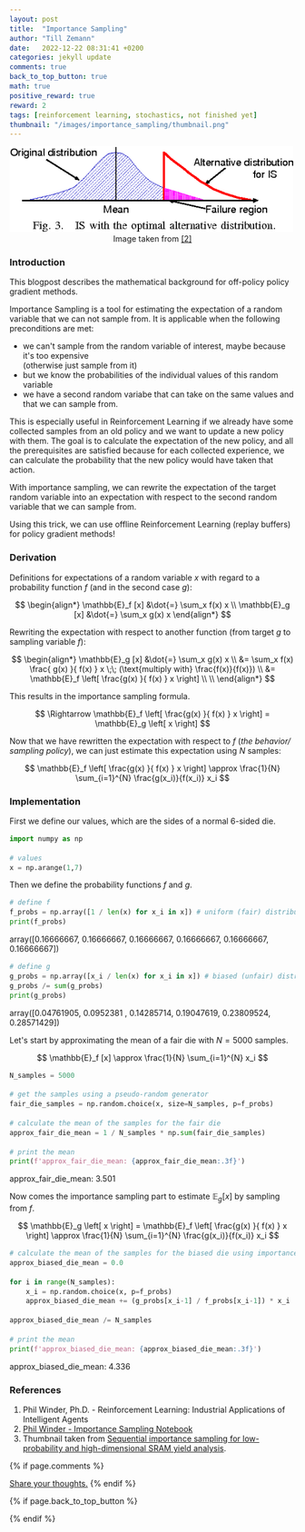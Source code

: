```yaml
---
layout: post
title:  "Importance Sampling"
author: "Till Zemann"
date:   2022-12-22 08:31:41 +0200
categories: jekyll update
comments: true
back_to_top_button: true
math: true
positive_reward: true
reward: 2
tags: [reinforcement learning, stochastics, not finished yet]
thumbnail: "/images/importance_sampling/thumbnail.png"
---
```



<div class="img-block" style="width: 500px;">
    <img src="/images/importance_sampling/thumbnail.png"/>
</div>
<center>Image taken from <a href="https://www.semanticscholar.org/paper/Sequential-importance-sampling-for-low-probability-Katayama-Hagiwara/7e8ad118a0c1de96d29147aa58518a2ca161c48e">[2]</a></center>


<!-- <em style="float:right">First draft: 2022-10-22</em><br> -->

<!--
### Contents
* TOC
{:toc}
-->

### Introduction

This blogpost describes the mathematical background for off-policy policy gradient methods. 

Importance Sampling is a tool for estimating the expectation of a random variable that we can not sample from. It is applicable when the following preconditions are met:

- we can't sample from the random variable of interest, maybe because it's too expensive <br> (otherwise just sample from it)
- but we know the probabilities of the individual values of this random variable
- we have a second random variabe that can take on the same values and that we can sample from.

This is especially useful in Reinforcement Learning if we already have some collected samples from an old policy and we want to update a new policy with them. The goal is to calculate the expectation of the new policy, and all the prerequisites are satisfied because for each collected experience, we can calculate the probability that the new policy would have taken that action.

With importance sampling, we can rewrite the expectation of the target random variable into an expectation with respect to the second random variable that we can sample from.

Using this trick, we can use offline Reinforcement Learning (replay buffers) for policy gradient methods!


### Derivation

Definitions for expectations of a random variable $x$ with regard to a probability function $f$ (and in the second case $g$):

$$
\begin{align*}
\mathbb{E}_f [x]    &\dot{=} \sum_x f(x) x \\
\mathbb{E}_g [x]    &\dot{=} \sum_x g(x) x
\end{align*}
$$


Rewriting the expectation with respect to another function (from target $g$ to sampling variable $f$):

$$
\begin{align*}
\mathbb{E}_g [x]    &\dot{=} \sum_x g(x) x \\
                    &= \sum_x f(x) \frac{ g(x) }{ f(x) } x          \;\; (\text{multiply with} \frac{f(x)}{f(x)}) \\
                    &= \mathbb{E}_f \left[ \frac{g(x) }{ f(x) } x \right] \\ \\
\end{align*}
$$

This results in the importance sampling formula.

$$
\Rightarrow \mathbb{E}_f \left[ \frac{g(x) }{ f(x) } x \right] = \mathbb{E}_g \left[ x \right]
$$

Now that we have rewritten the expectation with respect to $f$ (_the behavior/ sampling policy_), we can just estimate this expectation using $N$ samples:

$$
\mathbb{E}_f \left[ \frac{g(x) }{ f(x) } x \right] \approx \frac{1}{N} \sum_{i=1}^{N} \frac{g(x_i)}{f(x_i)} x_i
$$

<p class="vspace"></p>


### Implementation

First we define our values, which are the sides of a normal 6-sided die.

```py
import numpy as np

# values
x = np.arange(1,7)
```

Then we define the probability functions $f$ and $g$.

```py
# define f
f_probs = np.array([1 / len(x) for x_i in x]) # uniform (fair) distribution
print(f_probs)
```

<div class="output">
array([0.16666667, 0.16666667, 0.16666667, 0.16666667, 0.16666667,
       0.16666667])
</div>

```py
# define g
g_probs = np.array([x_i / len(x) for x_i in x]) # biased (unfair) distribution
g_probs /= sum(g_probs)
print(g_probs)
```

<div class="output">
array([0.04761905, 0.0952381 , 0.14285714, 0.19047619, 0.23809524,
       0.28571429])
</div>

Let's start by approximating the mean of a fair die with $N=5000$ samples.

$$
\mathbb{E}_f [x] \approx \frac{1}{N} \sum_{i=1}^{N} x_i
$$

```py
N_samples = 5000

# get the samples using a pseudo-random generator
fair_die_samples = np.random.choice(x, size=N_samples, p=f_probs)

# calculate the mean of the samples for the fair die
approx_fair_die_mean = 1 / N_samples * np.sum(fair_die_samples)

# print the mean
print(f'approx_fair_die_mean: {approx_fair_die_mean:.3f}')
```

<div class="output">
approx_fair_die_mean: 3.501
</div>

Now comes the importance sampling part to estimate $\mathbb{E}_g[x]$ by sampling from $f$.

$$
\mathbb{E}_g \left[ x \right] = \mathbb{E}_f \left[ \frac{g(x) }{ f(x) } x \right] \approx \frac{1}{N} \sum_{i=1}^{N} \frac{g(x_i)}{f(x_i)} x_i
$$

```py
# calculate the mean of the samples for the biased die using importance sampling
approx_biased_die_mean = 0.0

for i in range(N_samples):
    x_i = np.random.choice(x, p=f_probs)
    approx_biased_die_mean += (g_probs[x_i-1] / f_probs[x_i-1]) * x_i
    
approx_biased_die_mean /= N_samples

# print the mean
print(f'approx_biased_die_mean: {approx_biased_die_mean:.3f}')
```

<div class="output">
approx_biased_die_mean: 4.336
</div>


<!-- MIGHT BE WRONG!

### Application to off-policy policy gradient methods

- application for example in PPO (to update from a minibatch of samples) and Actor Critics with Experience Replay (ACER)

Using importance sampling to estimate the policy gradient:

$$
\begin{align*}
\nabla J(\pi_\text{target})  &= \mathbb{E}_{\pi_{\text{target}}} \left[ \nabla \log \pi_\text{target}(a|s) A_\text{target}(s,a) \right] \\
&= \mathbb{E}_{\pi_{\text{behavior}}} \left[ \frac{\pi_\text{target}(a|s)}{\pi_\text{behavior}(a|s)} \nabla \log \pi_\text{behavior}(a|s) A_\text{behavior}(s,a) \right]
\end{align*}
$$

Note that the `importance sampling ratio` (the first fraction) is also often written abbreviated, for example as $r(\theta) \dot{=} \frac{\pi_{\theta} (a\|s)}{\pi_{\theta_\text{old}} (a\|s)}$ where $r$ stands for ratio.
-->


<!-- In-Text Citing -->
<!-- 
You can...
- use bullet points
1. use
2. ordered
3. lists


-- Math --
$\hat{s} = \frac{1}{n-1} \sum_{i=1}^{n} (x_i - \mu)^2$ 

-- Images --
<div class="img-block" style="width: 800px;">
    <img src="/images/lofi_art.png"/>
    <span><strong>Fig 1.1.</strong> Agent and Environment interactions</span>
</div>

-- Links --
[(k-fold) Cross-Validation](https://scikit-learn.org/stable/modules/cross_validation.html)

{% highlight python %}
@jit
def f(x)
    print("hi")
# does cool stuff
{% endhighlight %}

-- Highlights --
AAABC `ASDF` __some bold text__

-- Colors --
The <strong style="color: #1E72E7">joint distribution</strong> of $X$ and $Y$ is written as $P(X, Y)$.
The <strong style="color: #ED412D">marginal distribution</strong> on the other hand can be written out as a table.
-->

<!-- uncomment, when i understand more of the algorithms presented (missing DDPG, SAC, TD3, TRPO, PPO, Dyna-Q)
### Rl-Algorithms-Taxonomy in a Venn-Diagram

<div class="img-block" style="width: 700px;">
    <img src="/images/actor-critic/venn-diagram-rl-algos-detailed.png"/>
</div>

-->

### References

1. Phil Winder, Ph.D. - Reinforcement Learning: Industrial Applications of Intelligent Agents
2. [Phil Winder - Importance Sampling Notebook][phil-winder-notebook]
3. Thumbnail taken from [Sequential importance sampling for low-probability and high-dimensional SRAM yield analysis][thumbnail].

<!-- Ressources -->
[thumbnail]: https://www.semanticscholar.org/paper/Sequential-importance-sampling-for-low-probability-Katayama-Hagiwara/7e8ad118a0c1de96d29147aa58518a2ca161c48e
[phil-winder-notebook]: https://rl-book.com/learn/statistics/importance_sampling/

<!-- Optional Comment Section-->
{% if page.comments %}
<p class="vspace"></p>
<a class="commentlink" role="button" href="/comments/">Share your thoughts.</a> <!-- role="button"  -->
{% endif %}

<!-- Optional Back to Top Button -->
{% if page.back_to_top_button %}
<script src="https://unpkg.com/vanilla-back-to-top@7.2.1/dist/vanilla-back-to-top.min.js"></script>
<script>addBackToTop({
  diameter: 40,
  backgroundColor: 'rgb(255, 255, 255, 0.7)', /* 30,144,255, 0.7 */
  textColor: '#4a4946'
})</script>
{% endif %}